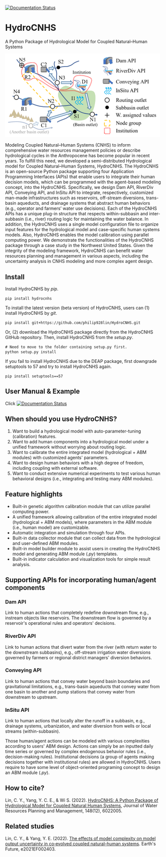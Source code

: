 [![Documentation Status](https://readthedocs.org/projects/hydrocnhs/badge/?version=latest)](https://hydrocnhs.readthedocs.io)


# HydroCNHS
A Python Package of Hydrological Model for Coupled Natural–Human Systems

<img src="https://github.com/philip928lin/HydroCNHS/blob/main/docs/figs/fig3_hydrocnhs.png?raw=true" alt="Complex Adaptive Water System" width="500"/>

Modeling Coupled Natural–Human Systems (CNHS) to inform comprehensive water resources management policies or describe hydrological cycles in the Anthropocene has become popular in recent years. To fulfill this need, we developed a semi-distributed Hydrological model for Coupled Natural–Human Systems, HydroCNHS. The HydroCNHS is an open-source Python package supporting four Application Programming Interfaces (APIs) that enable users to integrate their human decision models, which can be programmed with the agent-based modeling concept, into the HydroCNHS. Specifically, we design Dam API, RiverDiv API, Conveying API, and InSitu API to integrate, respectively, customized man-made infrastructures such as reservoirs, off-stream diversions, trans-basin aqueducts, and drainage systems that abstract human behaviors (e.g., operator and farmers’ water use decisions). Each of the HydroCNHS APIs has a unique plug-in structure that respects within-subbasin and inter-subbasin (i.e., river) routing logic for maintaining the water balance. In addition, the HydroCNHS uses a single model configuration file to organize input features for the hydrological model and case-specific human systems models. Also, HydroCNHS enables the model calibration using parallel computing power. We demonstrate the functionalities of the HydroCNHS package through a case study in the Northwest United States. Given the integrity of the modeling framework, HydroCNHS can benefit water resources planning and management in various aspects, including the uncertainty analysis in CNHS modeling and more complex agent design.


## Install
Install HydroCNHS by *pip*.
```
pip install hydrocnhs
```
To install the latest version (beta version) of  HydroCNHS, users can (1) install HydroCNHS by *git*.
```
pip install git+https://github.com/philip928lin/HydroCNHS.git
```
Or, (2) download the HydroCNHS package directly from the HydroCNHS GitHub repository. Then, install HydroCNHS from the *setup.py*.
```
# Need to move to the folder containing setup.py first.
python setup.py install
```
If you fail to install HydroCNHS due to the DEAP package, first downgrade setuptools to 57 and try to install HydroCNHS again.
```
pip install setuptools==57
```

## User Manual & Example
Click [![Documentation Status](https://readthedocs.org/projects/hydrocnhs/badge/?version=latest)](https://hydrocnhs.readthedocs.io)

## When should you use HydroCNHS?
1.	Want to build a hydrological model with auto-parameter-tuning (calibration) features.
2.	Want to add human components into a hydrological model under a unified framework without worrying about routing logic.
3.	Want to calibrate the entire integrated model (hydrological + ABM modules) with customized agents' parameters.
4.	Want to design human behaviors with a high degree of freedom, including coupling with external software.
5.	Want to conduct extensive numerical experiments to test various human behavioral designs (i.e., integrating and testing many ABM modules).

## Feature highlights
- Built-in genetic algorithm calibration module that can utilize parallel computing power.
- A unified framework allowing calibration of the entire integrated model (hydrological + ABM models), where parameters in the ABM module (i.e., human model) are customizable.
- Automatic integration and simulation through four APIs.
- Built-in data collector module that can collect data from the hydrological and user-defined ABM modules.
- Built-in model builder module to assist users in creating the HydroCNHS model and generating ABM module (*.py*) templates.
- Built-in indicator calculation and visualization tools for simple result analysis.

## Supporting APIs for incorporating human/agent components
### Dam API
Link to human actions that completely redefine downstream flow, e.g., instream objects like reservoirs. The downstream flow is governed by a reservoir's operational rules and operators' decisions.

### RiverDiv API
Link to human actions that divert water from the river (with return water to the downstream subbasins), e.g., off-stream irrigation water diversions governed by farmers or regional district managers' diversion behaviors.

### Conveying API
Link to human actions that convey water beyond basin boundaries and gravitational limitations, e.g., trans-basin aqueducts that convey water from one basin to another and pump stations that convey water from downstream to upstream.

### InSitu API
Link to human actions that locally alter the runoff in a subbasin, e.g., drainage systems, urbanization, and water diversion from wells or local streams (within-subbasin).


Those human/agent actions can be modeled with various complexities according to users' ABM design. Actions can simply be an inputted daily time series or governed by complex endogenous behavior rules (i.e., decision-making rules). Institutional decisions (a group of agents making decisions together with institutional rules) are allowed in HydroCNHS. Users require to have some level of object-oriented programing concept to design an ABM module (*.py*).

## How to cite?
Lin, C. Y., Yang, Y. C. E., & Wi S. (2022). [HydroCNHS: A Python Package of Hydrological Model for Coupled Natural Human Systems](https://doi.org/10.1061/(ASCE)WR.1943-5452.0001630), Journal of Water Resources Planning and Management, 148(12), 6022005.

## Related studies
Lin, C. Y., & Yang, Y. E. (2022). [The effects of model complexity on model output uncertainty in co‐evolved coupled natural–human systems](https://doi.org/10.1029/2021EF002403). Earth's Future, e2021EF002403.
